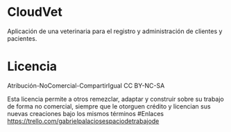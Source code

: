 # CloudVet
Aplicación de una veterinaria para el registro y administración de clientes y pacientes.
#  Licencia
Atribución-NoComercial-CompartirIgual
CC BY-NC-SA

Esta licencia permite a otros remezclar, adaptar y construir sobre su trabajo de forma no comercial, siempre que le otorguen crédito y licencian sus nuevas creaciones bajo los mismos términos
#Enlaces
https://trello.com/gabrielpalaciosespaciodetrabajode
